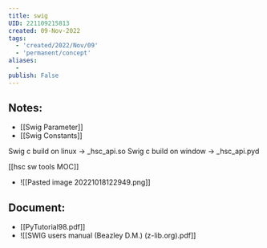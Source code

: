 ```yaml
---
title: swig
UID: 221109215813
created: 09-Nov-2022
tags:
  - 'created/2022/Nov/09'
  - 'permanent/concept'
aliases:
  - 
publish: False
---
```

## Notes:

- [[Swig Parameter]]
- [[Swig Constants]]

Swig c build on linux -> \_hsc_api.so
Swig c build on window -> \_hsc_api.pyd

[[hsc sw tools MOC]]
- ![[Pasted image 20221018122949.png]]

## Document:
- [[PyTutorial98.pdf]]
- ![[SWIG users manual (Beazley D.M.) (z-lib.org).pdf]]
